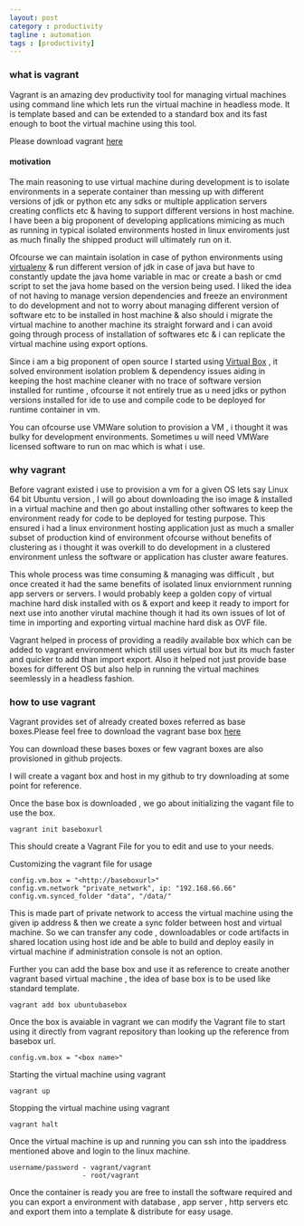 ```yaml
---
layout: post
category : productivity
tagline : automation
tags : [productivity]
---
```


### what is vagrant

Vagrant is an amazing dev productivity tool for managing virtual machines using command line which lets run the virtual machine in headless mode. It is template based and can be extended to a standard box and its fast enough to boot the virtual machine using this tool.


Please download vagrant [here](https://www.vagrantup.com/) 

#### motivation

The main reasoning to use virtual machine during development is to isolate environments in a seperate container than messing up with different versions of jdk or python etc any sdks or multiple application servers creating conflicts etc & having to support different versions in host machine. I have been a big proponent of developing applications mimicing as much as running in typical isolated environments hosted in linux enviroments just as much finally the shipped product will ultimately run on it.

Ofcourse we can maintain isolation in case of python environments using [virtualenv](http://virtualenv.readthedocs.org/en/latest/)
& run different version of jdk in case of java but have to constantly update the java home variable in mac or create a bash or cmd script to set the java home based on the version being used. I liked the idea of not having to manage version dependencies and freeze an environment to do development and not to worry about managing different version of software etc to be installed in host machine & also should i migrate the virtual machine to another machine its straight forward and i can avoid going through process of installation of softwares etc & i can replicate the virtual machine using export options.

Since i am a big proponent of open source I started using [Virtual Box](https://www.virtualbox.org/) , it solved environment isolation problem & dependency issues aiding in keeping the host machine cleaner with no trace of software version installed for runtime , ofcourse it not entirely true as u need jdks or python versions installed for ide to use and compile code to be deployed for runtime container in vm.

You can ofcourse use VMWare solution to provision a VM , i thought it was bulky for development environments. Sometimes u will need VMWare licensed software to run on mac which is what i use.

### why vagrant

Before vagrant existed i use to provision a vm for a given OS lets say Linux 64 bit Ubuntu version , I will go about downloading the iso image & installed in a virtual machine and then go about installing other softwares to keep the environment ready for code to be deployed for testing purpose. This ensured i had a linux environment hosting application just as much a smaller subset of production kind of environment ofcourse without benefits of clustering as i thought it was overkill to do development in a clustered environment unless the software or application has cluster aware features. 

This whole process was time consuming & managing was difficult , but once created it had the same benefits of isolated linux enviornment running app servers or servers. I would probably keep a golden copy of virtual machine hard disk installed with os & export and keep it ready to import for next use into another virutal machine though it had its own issues of lot of time in importing and exporting virtual machine hard disk as OVF file.


Vagrant helped in process of providing a readily available box which can be added to vagrant environment which still uses virtual box but its much faster and quicker to add than import export. Also it helped not just provide base boxes for different OS but also help in running the virtual machines seemlessly in a headless fashion.


### how to use vagrant

Vagrant provides set of already created boxes referred as base boxes.Please feel free to download the vagrant base box [here](http://www.vagrantbox.es/)

You can download these bases boxes or few vagrant boxes are also provisioned in github projects.

I will create a vagant box and host in my github to try downloading at some point for reference.

Once the base box is downloaded , we go about initializing the vagant file to use the box.

    vagrant init baseboxurl

This should create a Vagrant File for you to edit and use to your needs.

Customizing the vagrant file for usage 

    config.vm.box = "<http://baseboxurl>" 
    config.vm.network "private_network", ip: "192.168.66.66"
    config.vm.synced_folder "data", "/data/"
    
This is made part of private network to access the virtual machine using the given ip address & then we create a sync folder between host and virtual machine. So we can transfer any code , downloadables or code artifacts in shared location using host ide and be able to build and deploy easily in virtual machine if administration console is not an option.
    

Further you can add the base box and use it as reference to create another vagrant based virtual machine , the idea of base box is to be used like standard template.

    vagrant add box ubuntubasebox
    

Once the box is avaiable in vagrant we can modify the Vagrant file to start using it directly from vagrant repository than looking up the reference from basebox url.

    config.vm.box = "<box name>"

Starting the virtual machine using vagrant

    vagrant up
    
Stopping the virtual machine using vagrant

    vagrant halt
    
Once the virtual machine is up and running you can ssh into the ipaddress mentioned above and login to the linux machine.

    username/password - vagrant/vagrant
                      - root/vagrant
                      
Once the container is ready you are free to install the software required and you can export a environment with database , app server , http servers etc and export them into a template & distribute for easy usage.
